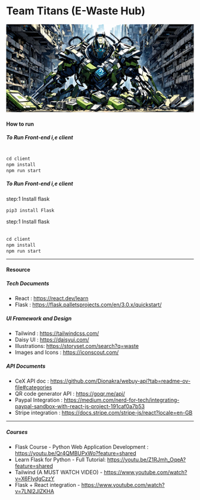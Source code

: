 # Team Titans (E-Waste Hub)

![Image](./image.png)


#### How to run

##### To Run Front-end i,e client

```

cd client
npm install
npm run start

```

##### To Run Front-end i,e client

step:1 Install flask 

```
pip3 install Flask
```

step:1 Install flask 

```

cd client
npm install
npm run start

```

---

#### Resource

##### Tech Documents

- React : https://react.dev/learn
- Flask : https://flask.palletsprojects.com/en/3.0.x/quickstart/

##### UI Framework and Design

- Tailwind : https://tailwindcss.com/
- Daisy UI : https://daisyui.com/
- Illustrations: https://storyset.com/search?q=waste
- Images and Icons : https://iconscout.com/

##### API Documents

- CeX API doc : https://github.com/Dionakra/webuy-api?tab=readme-ov-file#categories
- QR code generator API : https://goqr.me/api/
- Paypal Integration : https://medium.com/nerd-for-tech/integrating-paypal-sandbox-with-react-js-project-191caf0a7b53
- Stripe integration : https://docs.stripe.com/stripe-js/react?locale=en-GB

---

##### Courses

- Flask Course - Python Web Application Development : https://youtu.be/Qr4QMBUPxWo?feature=shared
- Learn Flask for Python - Full Tutorial: https://youtu.be/Z1RJmh_OqeA?feature=shared
- Tailwind (A MUST WATCH VIDEO) - https://www.youtube.com/watch?v=X6FIydgCzzY
- Flask + React integration - https://www.youtube.com/watch?v=7LNl2JlZKHA
